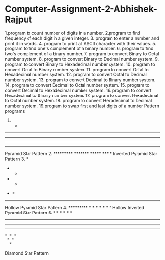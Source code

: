 # Computer-Assignment-2-Abhishek-Rajput
1.program to count number of digits in a number.
2.program to find frequency of each digit in a given integer.
3. program to enter a number and print it in words.
4.  program to print all ASCII character with their values.
5. program to find one's complement of a binary number.
6.  program to find two's complement of a binary number.
7. program to convert Binary to Octal number system.
8.  program to convert Binary to Decimal number system.
9. program to convert Binary to Hexadecimal number system.
10. program to convert Octal to Binary number system.
11. program to convert Octal to Hexadecimal number system.
12. program to convert Octal to Decimal number system.
13. program to convert Decimal to Binary number system.
14. program to convert Decimal to Octal number system.
15. program to convert Decimal to Hexadecimal number system.
16. program to convert Hexadecimal to Binary number system.
17. program to convert Hexadecimal to Octal number system.
18. program to convert Hexadecimal to Decimal number system.
19.program to swap first and last digits of a number
Pattern programs
1.  *
   ***
  *****
 *******
*********
Pyramid Star Pattern
2.  *********
     *******
      *****
       ***
        *
Inverted Pyramid Star Pattern
3.  *
   * *
  *   *
 *     *
*********
Hollow Pyramid Star Pattern
4.      *********
         *     *
          *   *
           * *
            *
Hollow Inverted Pyramid Star Pattern
5.    *
     * *
    * * *
   * * * *
  * * * * *
   * * * *
    * * *
     * *
      *
 Diamond Star Pattern
